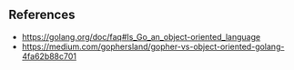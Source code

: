 ## References

- https://golang.org/doc/faq#Is_Go_an_object-oriented_language
- https://medium.com/gophersland/gopher-vs-object-oriented-golang-4fa62b88c701


